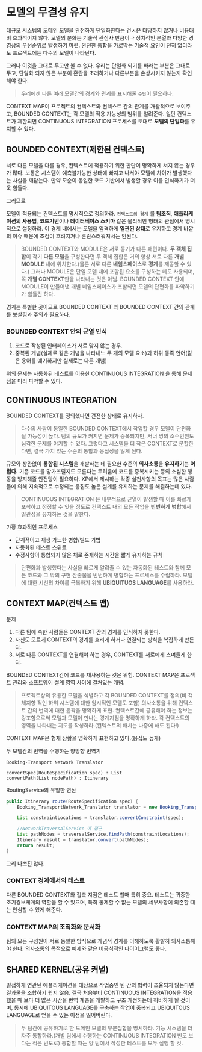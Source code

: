 # 모델의 무결성 유지

대규모 시스템의 도메인 모델을 완전하게 단일화한다는 건ㅅ은 타당하지 않거나 비용대비 효과적이지 않다. 모델의 분화는 기술적 관심사 만큼이나 정치적인 분열과 다양한 경영상의 우선순위로 발생하기 마련. 완전한 통합을 가로막는 기술적 요인이 전혀 없더라도 프로젝트에는 다수의 모델이 나타난다.

그러나 이것을 그대로 두고만 볼 수 없다. 우리는 단일화 되기를 바라는 부분은 그대로 두고, 단일화 되지 않은 부분이 혼란을 초래하거나 다른부분을 손상시키지 않는지 확인해야 한다. 

> 우리에겐 다른 여러 모델간의 경계와 관계를 표시해줄 `수단`이 필요하다.

CONTEXT MAP이 프로젝트의 컨텍스트와 컨텍스트 간의 관계를 개괄적으로 보여주고, BOUNDED CONTEXT는 각 모델의 적용 가능성의 범위를 알려준다. 일단 컨텍스트가 제한되면 CONTINUOUS INTEGRATION 프로세스를 토대로 **모델의 단일화**를 유지할 수 있다.

## BOUNDED CONTEXT(제한된 컨텍스트)
서로 다른 모델을 다룰 경우, 컨텍스트에 적용하기 위한 판단이 명확하게 서지 않는 경우가 많다. 보통은 시스템이 예측불가능한 상태에 빠지고 나서야 모델에 차이가 발생했다는 사실을 깨닫는다. 만약 모순이 동일한 코드 기반에서 발생할 경우 이를 인식하기가 더욱 힘들다.

그러므로

모델이 적용되는 컨텍스트를 명시적으로 정의하라. `컨텍스트의 경계` 를 **팀조직**, **애플리케이션의 사용법**, **코드기반**이나 **데이터베이스 스키마** 같은 물리적인 형태의 관점에서 명시적으로 설정하라. 이 경계 내에서는 모델을 엄격하게 **일관된 상태**로 유지하고 경계 바깥의 이슈 때문에 초점이 흐려지거나 혼란스러워져서는 안된다.


> BOUNDED CONTEXT와 MODULE은 서로 동기가 다른 패턴이다. 
**두 객체 집합**이 각기 **다른 모델**을 구성한다면 두 객체 집합은 거의 항상 서로 다른 **개별 MODULE** 내에 위치한다.(물론 서로 다른 **네임스페이스**로 **경계**를 제공할 수 있다.) 그러나 MODULE은 단일 모델 내에 포함된 요소를 구성하는 데도 사용되며, 꼭 **개별 CONTEXT**만을 나타내는 것은 아님. BOUNDED CONTEXT 안에 MODULE이 만들어낸 개별 네임스페이스가 포함되면 모델의 단편화를 파악하기가 힘들긴 하다.

경계는 특별한 곳이므로 BOUNDED CONTEXT 와 BOUNDED CONTEXT 간의 관계를 보살핌과 주의가 필요하다. 

### BOUNDED CONTEXT 안의 균열 인식

1. 코드로 작성된 인터페이스가 서로 맞지 않는 경우.
2. 중복된 개념(실제로 같은 개념을 나타내느 두 개의 모델 요소)과 허위 동족 언어(같은 용어를 얘기하지만 실제로는 다른 개념)

위의 문제는 자동화된 테스트를 이용한 CONTINUOUS INTEGRATION 을 통해 문제점을 미리 파악할 수 있다.

## CONTINUOUS INTEGRATION

BOUNDED CONTEXT를 정의했다면 건전한 상태로 유지하자.

> 다수의 사람이 동일한 BOUNDED CONTEXT에서 작업할 경우 모델이 단편화 될 가능성이 높다. 팀의 규모가 커지면 문제가 증폭되지만, 서너 명의 소수인원도 심각한 문제를 야기할 수 있다. 그렇다고 시스템을 더 작은 CONTEXT로 분할한다면, 결국 가치 있는 수준의 통합과 응집성을 잃게 된다.

규모와 상관없이 **통합된 시스템**을 개발하는 데 필요한 수준의 **의사소통**을 **유지하기**는 **어렵다.** 기존 코드를 망가뜨릴지도 모른다는 두려움에 코드를 중복시키는 등의 소심한 행동을 방지해줄 안전망이 필요하다. XP에서 제시하는 각종 실천사항의 목표는 많은 사람들에 의해 지속적으로 수정되는 응집도 높은 설계를 유지하는 문제를 해결하는데 있다. 

> CONTINUOUS INTEGRATION 은 내부적으로 균열이 발생할 때 이를 빠르게 포착하고 정정할 수 잇을 정도로 컨텍스트 내의 모든 작업을 **빈번하게** **병합**해서 일관성을 유지하는 것을 말한다. 

가장 효과적인 프로세스

- 단계적이고 재생 가느한 병합/빌드 기법
- 자동화된 테스트 스위트
- 수정사항이 통합되지 않은 채로 존재하는 시간을 짧게 유지하는 규칙

> 단편화과 발생했다는 사실을 빠르게 알려줄 수 있는 자동화된 테스트와 함께 모든 코드와 그 밖의 구현 산출물을 빈번하게 병합하는 프로세스를 수립하라. 모델에 대한 시선의 차이를 극복하기 위해 **UBIQUITUOS LANGUAGE**를 사용하라.

## CONTEXT MAP(컨텍스트 맵)
문제 
1. 다른 팀에 속한 사람들은 CONTEXT 간의 경계를 인식하지 못한다.
2. 자신도 모르게 CONTEXT의 경계를 흐리게 하거나 연결되는 방식을 복잡하게 만든다.
3. 서로 다른 CONTEXT를 연결해야 하는 경우, CONTEXT를 서로에게 스며들게 한다.

BOUNDED CONTEXT간에 코드를 재사용하는 것은 위험.
CONTEXT MAP은 프로젝트 관리와 소프트웨어 설계 영역 사이에 걸쳐있는 개념.

> 프로젝트상의 유용한 모델을 식별하고 각 BOUNDED CONTEXT를 정의(비 객체지향 적인 하위 시스템에 대한 암시적인 모델도 포함)
> 의사소통을 위해 컨텍스트 간의 번역에 대한 윤곽을 명확하게 표현.
> 컨텍스트간에 공유해야 하는 정보는 강조함으로써 모델과 모델이 만나는 경계지점을 명확하게 하라.
> 각 컨텍스트의 영역을 나타내는 지도를 작성하라.(컨텍스트의 배치는 나중에 해도 된다!)


CONTEXT MAP은 형재 상황을 명확하게 표현하고 있다.(응집도 높게)

두 모델간의 번역을 수행하는 양방향 번역기
```note
Booking-Transport Network Translator

convertSpec(RouteSpecification spec) : List 
convertPath(List nodePath) : Itinerary
```

RoutingService의 유일한 연산
```java
public Itinerary route(RouteSpecification spec) {
	Booking_TransportNetwork_Translator translator = new Booking_TransportNetwork_Translator();

	List constraintLocations = translator.convertConstraint(spec);

	//NetworkTraversalService 에 접근
	List pathNodes = traversalService.findPath(constraintLocations);
	Itinerary result = translator.convert(pathNodes);
	return result;
}
```
그리 나쁘진 않다. 


### CONTEXT 경계에서의 테스트
다른 BOUNDED CONTEXT와 접촉 지점은 테스트 할때 특히 중요. 테스트는 귀중한 조기경보체계의 역할을 할 수 있으며, 특히 통제할 수 없는 모델의 세부사항에 의존할 때는 안심할 수 있게 해준다.

### CONTEXT MAP의 조직화와 문서화
팀의 모든 구성원이 서로 동일한 방식으로 개념적 경계를 이해하도록 활발히 의사소통해야 한다.
의사소통의 목적으로 예제와 같은 비공식적인 다이어그램도 좋다.

## SHARED KERNEL(공유 커널)
밀접하게 연관된 애플리케이션을 대상으로 작업중인 팀 간의 협력이 조율되지 않는다면 결과물을 조합하기 쉽지 않음. 
결국 처음부터 CONTINUOUS INTEGRATION을 적용했을 때 보다 더 많은 시간을 번역 계층을 개발하고 구조 개선하는데 허비하게 될 것이며, 동시에 UBIQUITOUS LANGUAGE를 구축하는 작업이 중복되고 UBIQUITOUS LANGUAGE로 얻을 수 있는 이점을 잃어버린다. 

> 두 팀간에 공유하기로 한 도메인 모델의 부분집합을 명시하라. 
> 기능 시스템을 더 자주 통합하라.(개별 팀에서 수행하는 CONTINUOUS INTEGRATION 빈도 보다는 적은 빈도로)
> 통합할 때는 양 팀에서 작성한 테스트를 모두 실행 할 것.





